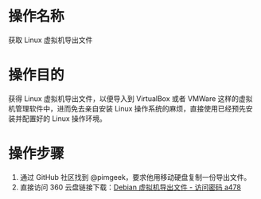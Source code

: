 # 操作名称

获取 Linux 虚拟机导出文件

# 操作目的

获得 Linux 虚拟机导出文件，以便导入到 VirtualBox 或者 VMWare 这样的虚拟机管理软件中，进而免去亲自安装 Linux 操作系统的麻烦，直接使用已经预先安装并配置好的 Linux 操作环境。

# 操作步骤

1. 通过 GitHub 社区找到 @pimgeek，要求他用移动硬盘复制一份导出文件。
2. 直接访问 360 云盘链接下载：[Debian 虚拟机导出文件 - 访问密码 a478](http://yunpan.cn/c37F9ifg5mn6G)
